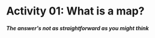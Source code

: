 <script type="module" src="../../../script.js"></script>

# Activity 01: What is a map?

##### *The answer's not as straightforward as you might think*

